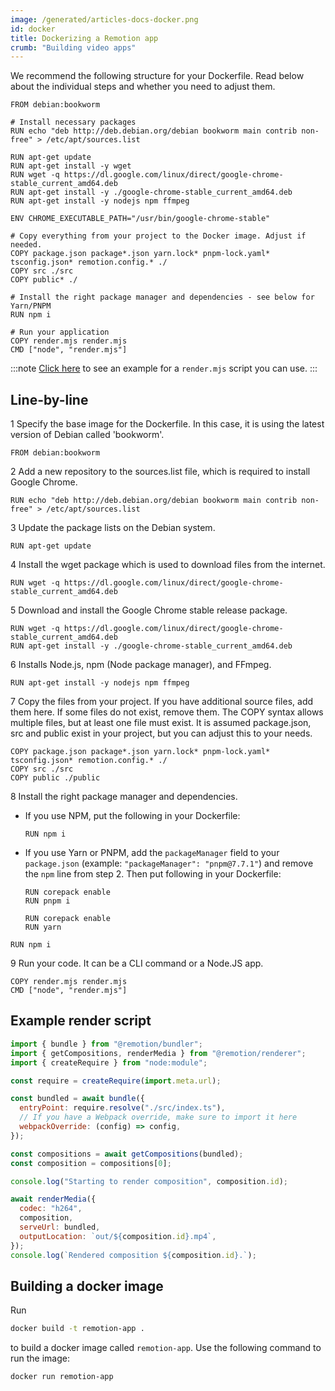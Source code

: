 ```yaml
---
image: /generated/articles-docs-docker.png
id: docker
title: Dockerizing a Remotion app
crumb: "Building video apps"
---
```


We recommend the following structure for your Dockerfile. Read below about the individual steps and whether you need to adjust them.

```docker title="Dockerfile"
FROM debian:bookworm

# Install necessary packages
RUN echo "deb http://deb.debian.org/debian bookworm main contrib non-free" > /etc/apt/sources.list

RUN apt-get update
RUN apt-get install -y wget
RUN wget -q https://dl.google.com/linux/direct/google-chrome-stable_current_amd64.deb
RUN apt-get install -y ./google-chrome-stable_current_amd64.deb
RUN apt-get install -y nodejs npm ffmpeg

ENV CHROME_EXECUTABLE_PATH="/usr/bin/google-chrome-stable"

# Copy everything from your project to the Docker image. Adjust if needed.
COPY package.json package*.json yarn.lock* pnpm-lock.yaml* tsconfig.json* remotion.config.* ./
COPY src ./src
COPY public* ./

# Install the right package manager and dependencies - see below for Yarn/PNPM
RUN npm i

# Run your application
COPY render.mjs render.mjs
CMD ["node", "render.mjs"]
```

:::note
[Click here](#example-render-script) to see an example for a `render.mjs` script you can use.
:::

## Line-by-line

<p>
<Step>1</Step> Specify the base image for the Dockerfile. In this case, it is using the latest version of Debian called 'bookworm'.
</p>

```docker
FROM debian:bookworm
```

<p>
<Step>2</Step> Add a new repository to the sources.list file, which is required to install Google Chrome.
</p>

```docker
RUN echo "deb http://deb.debian.org/debian bookworm main contrib non-free" > /etc/apt/sources.list
```

<p>
<Step>3</Step> Update the package lists on the Debian system.
</p>

```docker
RUN apt-get update
```

<p>
<Step>4</Step> Install the wget package which is used to download files from the internet.
</p>

```docker
RUN wget -q https://dl.google.com/linux/direct/google-chrome-stable_current_amd64.deb
```

<p>
<Step>5</Step> Download and install the Google Chrome stable release package.
</p>

```docker
RUN wget -q https://dl.google.com/linux/direct/google-chrome-stable_current_amd64.deb
RUN apt-get install -y ./google-chrome-stable_current_amd64.deb
```

<p>
<Step>6</Step> Installs Node.js, npm (Node package manager), and FFmpeg.
</p>

```docker
RUN apt-get install -y nodejs npm ffmpeg
```

<p>
<Step>7</Step> Copy the files from your project. If you have additional source files, add them here. If some files do not exist, remove them.
The COPY syntax allows multiple files, but at least one file must exist. It is assumed package.json, src and public exist in your project, but you can adjust this to your needs.
</p>

```docker
COPY package.json package*.json yarn.lock* pnpm-lock.yaml* tsconfig.json* remotion.config.* ./
COPY src ./src
COPY public ./public
```

<p>
<Step>8</Step> Install the right package manager and dependencies. 
</p>

- If you use NPM, put the following in your Dockerfile:

  ```docker
  RUN npm i
  ```

- If you use Yarn or PNPM, add the `packageManager` field to your `package.json` (example: `"packageManager": "pnpm@7.7.1"`) and remove the `npm` line from step 2. Then put following in your Dockerfile:

  ```docker title="If you use PNPM"
  RUN corepack enable
  RUN pnpm i
  ```

  ```docker title="If you use Yarn"
  RUN corepack enable
  RUN yarn
  ```

```docker
RUN npm i
```

<p>
<Step>9</Step> Run your code. It can be a CLI command or a Node.JS app.
</p>

```docker
COPY render.mjs render.mjs
CMD ["node", "render.mjs"]
```

## Example render script

```js title="render.mjs"
import { bundle } from "@remotion/bundler";
import { getCompositions, renderMedia } from "@remotion/renderer";
import { createRequire } from "node:module";

const require = createRequire(import.meta.url);

const bundled = await bundle({
  entryPoint: require.resolve("./src/index.ts"),
  // If you have a Webpack override, make sure to import it here
  webpackOverride: (config) => config,
});

const compositions = await getCompositions(bundled);
const composition = compositions[0];

console.log("Starting to render composition", composition.id);

await renderMedia({
  codec: "h264",
  composition,
  serveUrl: bundled,
  outputLocation: `out/${composition.id}.mp4`,
});
console.log(`Rendered composition ${composition.id}.`);
```

## Building a docker image

Run

```sh
docker build -t remotion-app .
```

to build a docker image called `remotion-app`. Use the following command to run the image:

```sh
docker run remotion-app
```
